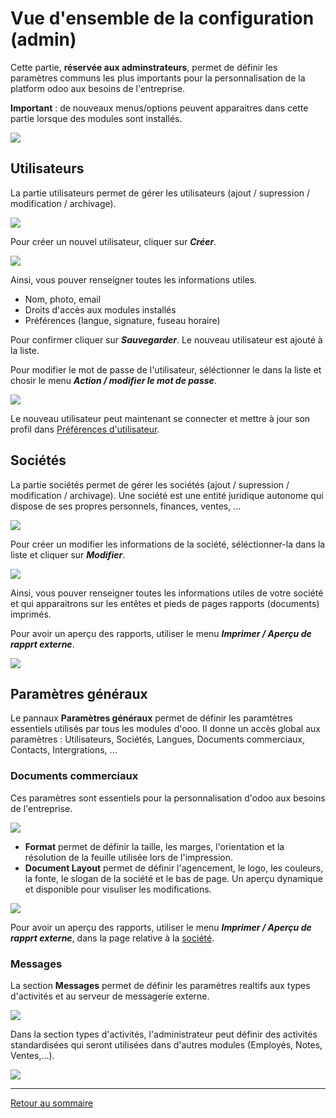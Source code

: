 # Vue d'ensemble de la configuration (admin)

Cette partie, **réservée aux adminstrateurs**, permet de définir les paramètres communs les plus importants pour la personnalisation de la platform  odoo aux besoins de l'entreprise.

**Important** : de nouveaux menus/options peuvent apparaitres dans cette partie lorsque des modules sont installés. 

![](./images/config-menu.png)

## Utilisateurs 
La partie utilisateurs permet de gérer les utilisateurs (ajout / supression / modification / archivage).

![](./images/config-users-list.png)

Pour créer un nouvel utilisateur, cliquer sur **_Créer_**. 

![](./images/config-users-new.png)

Ainsi, vous pouver renseigner toutes les informations utiles.
- Nom, photo, email
- Droits d'accès aux modules installés
- Préférences (langue, signature, fuseau horaire)

Pour confirmer cliquer sur **_Sauvegarder_**. Le nouveau utilisateur est ajouté à la liste.

Pour modifier le mot de passe de l'utilisateur, séléctionner le dans la liste et chosir le menu **_Action / modifier le mot de passe_**.


![](./images/config-users-password.png)

Le nouveau utilisateur peut maintenant se connecter et mettre à jour son profil dans [Préférences d'utilisateur](./odoo-user-preferences-fr.md).

## Sociétés
La partie sociétés permet de gérer les sociétés (ajout / supression / modification / archivage). Une société est une entité juridique autonome qui dispose de ses propres personnels, finances, ventes, ... 

![](./images/config-company-list.png)

Pour créer un modifier les informations de la société, séléctionner-la dans la liste et cliquer sur **_Modifier_**. 

![](./images/config-company-modify.png)

Ainsi, vous pouver renseigner toutes les informations utiles de votre société et qui apparaitrons sur les entêtes et pieds de pages rapports (documents) imprimés. 

Pour avoir un aperçu des rapports, utiliser le menu **_Imprimer / Aperçu de rapprt externe_**.

![](./images/config-company-reports-overview.png)


## Paramètres généraux 

Le pannaux **Paramètres généraux** permet de définir les paramtètres essentiels utilisés par tous les modules d'ooo. Il donne un accès global aux paramètres : Utilisateurs, Sociétés, Langues, Documents commerciaux, Contacts, Intergrations, ...

### Documents commerciaux 
Ces paramètres sont essentiels pour la personnalisation d'odoo aux besoins de l'entreprise. 

![](./images/config-sales-docs.png)

- **Format** permet de définir la taille, les marges, l'orientation et la résolution de la feuille utilisée lors de l'impression.
- **Document Layout** permet de définir l'agencement, le logo, les couleurs, la fonte, le slogan de la société et le bas de page. Un aperçu dynamique et disponible pour visuliser les modifications.

![](./images/config-docs-layout.png)

Pour avoir un aperçu des rapports, utiliser le menu **_Imprimer / Aperçu de rapprt externe_**, dans la page relative à la [société](#sociétés).

### Messages

La section **Messages** permet de définir les paramètres realtifs aux types d'activités et au serveur de messagerie externe.

![](./images/config-message-activities.png)

Dans la section types d'activités, l'administrateur peut définir des activités standardisées qui seront utilisées dans d'autres modules (Employés, Notes, Ventes,...).  

![](./images/config-message-activity-new.png)


----
[Retour au sommaire](./odoo-usecases.md)

